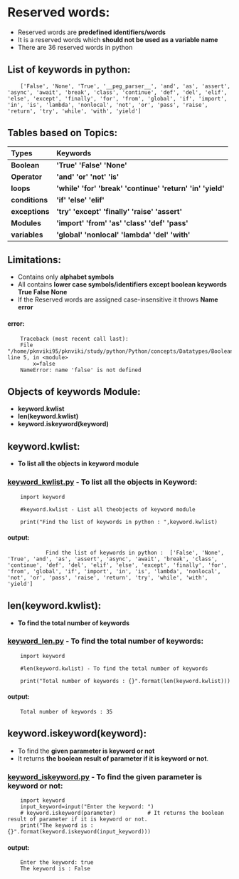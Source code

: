 # Reserved words:
 
- Reserved words are **predefined identifiers/words**
- It is a reserved words which **should not be used as a variable name** 
- There are 36 reserved words in python 

## List of keywords in python:

        ['False', 'None', 'True', '__peg_parser__', 'and', 'as', 'assert', 'async', 'await', 'break', 'class', 'continue', 'def', 'del', 'elif', 'else', 'except', 'finally', 'for', 'from', 'global', 'if', 'import', 'in', 'is', 'lambda', 'nonlocal', 'not', 'or', 'pass', 'raise', 'return', 'try', 'while', 'with', 'yield'] 

## Tables based on Topics:


| Types     | Keywords                                             |
|:--- | :--- |
| **Boolean**   | **'True'  'False'  'None'** |
| **Operator**  | **'and'  'or'  'not'  'is'** |
| **loops** | **'while'  'for'  'break'  'continue'  'return'  'in'  'yield'** |
| **conditions**   | **'if'  'else'  'elif'** |
| **exceptions**   | **'try'  'except'  'finally'  'raise'  'assert'** |
| **Modules**   | **'import'  'from'  'as'  'class'  'def' 'pass'** |
| **variables**   | **'global'  'nonlocal'  'lambda'  'del'  'with'** |

## Limitations:

- Contains only **alphabet symbols**
- All contains **lower case symbols/identifiers except boolean keywords**
        **True False None**
- If the Reserved words are assigned case-insensitive it throws **Name error**

#### error:

        Traceback (most recent call last):
        File "/home/pknviki95/pknviki/study/python/Python/concepts/Datatypes/Boolean_datatypes/Boolean_type.py", line 5, in <module>
            x=false
        NameError: name 'false' is not defined
        
## Objects of keywords Module:

- **keyword.kwlist**
- **len(keyword.kwlist)**
- **keyword.iskeyword(keyword)**

## keyword.kwlist:

- **To list all the objects in keyword module**

### [keyword_kwlist.py](https://github.com/pknviki95/Python/tree/main/concepts/Modules/keyword/keyword_kwlist.py) - To list all the objects in Keyword:

        import keyword
        
        #keyword.kwlist - List all theobjects of keyword module

        print("Find the list of keywords in python : ",keyword.kwlist)
#### output:

                Find the list of keywords in python :  ['False', 'None', 'True', 'and', 'as', 'assert', 'async', 'await', 'break', 'class', 'continue', 'def', 'del', 'elif', 'else', 'except', 'finally', 'for', 'from', 'global', 'if', 'import', 'in', 'is', 'lambda', 'nonlocal', 'not', 'or', 'pass', 'raise', 'return', 'try', 'while', 'with', 'yield']
## len(keyword.kwlist):

- **To find the total number of keywords**

### [keyword_len.py](https://github.com/pknviki95/Python/tree/main/concepts/Modules/keyword/keyword_len.py) -  To find the total number of keywords:

        import keyword

        #len(keyword.kwlist) - To find the total number of keywords
        
        print("Total number of keywords : {}".format(len(keyword.kwlist)))
#### output:
        Total number of keywords : 35
## keyword.iskeyword(keyword):

- To find the **given parameter is keyword or not**
- It returns **the boolean result of parameter if it is keyword or not**.

### [keyword_iskeyword.py](https://github.com/pknviki95/Python/tree/main/concepts/Modules/keyword/keyword_iskeyword.py) - To find the given parameter is keyword or not:

        import keyword
        input_keyword=input("Enter the keyword: ")
        # keyword.iskeyword(parameter)          # It returns the boolean result of parameter if it is keyword or not.
        print("The keyword is : {}".format(keyword.iskeyword(input_keyword)))      
#### output:
        Enter the keyword: true
        The keyword is : False



